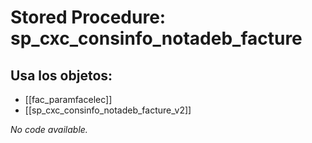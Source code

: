 # Stored Procedure: sp_cxc_consinfo_notadeb_facture

## Usa los objetos:
- [[fac_paramfacelec]]
- [[sp_cxc_consinfo_notadeb_facture_v2]]

*No code available.*
